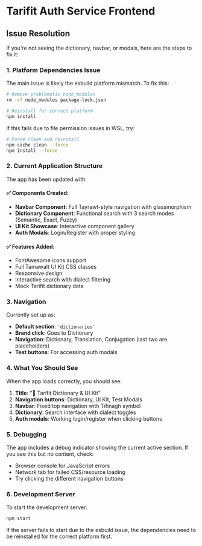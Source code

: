 # Tarifit Auth Service Frontend

## Issue Resolution

If you're not seeing the dictionary, navbar, or modals, here are the steps to fix it:

### 1. Platform Dependencies Issue
The main issue is likely the esbuild platform mismatch. To fix this:

```bash
# Remove problematic node_modules
rm -rf node_modules package-lock.json

# Reinstall for correct platform
npm install
```

If this fails due to file permission issues in WSL, try:
```bash
# Force clean and reinstall
npm cache clean --force
npm install --force
```

### 2. Current Application Structure

The app has been updated with:

#### ✅ Components Created:
- **Navbar Component**: Full Tayrawt-style navigation with glassmorphism
- **Dictionary Component**: Functional search with 3 search modes (Semantic, Exact, Fuzzy)
- **UI Kit Showcase**: Interactive component gallery
- **Auth Modals**: Login/Register with proper styling

#### ✅ Features Added:
- FontAwesome icons support
- Full Tamawalt UI Kit CSS classes
- Responsive design
- Interactive search with dialect filtering
- Mock Tarifit dictionary data

### 3. Navigation

Currently set up as:
- **Default section**: `'dictionaries'` 
- **Brand click**: Goes to Dictionary
- **Navigation**: Dictionary, Translation, Conjugation (last two are placeholders)
- **Test buttons**: For accessing auth modals

### 4. What You Should See

When the app loads correctly, you should see:
1. **Title**: "🌟 Tarifit Dictionary & UI Kit"
2. **Navigation buttons**: Dictionary, UI Kit, Test Modals
3. **Navbar**: Fixed top navigation with Tifinagh symbol
4. **Dictionary**: Search interface with dialect toggles
5. **Auth modals**: Working login/register when clicking buttons

### 5. Debugging

The app includes a debug indicator showing the current active section. If you see this but no content, check:
- Browser console for JavaScript errors
- Network tab for failed CSS/resource loading
- Try clicking the different navigation buttons

### 6. Development Server

To start the development server:
```bash
npm start
```

If the server fails to start due to the esbuild issue, the dependencies need to be reinstalled for the correct platform first.